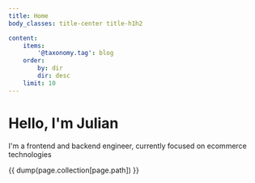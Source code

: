 ```yaml
---
title: Home
body_classes: title-center title-h1h2

content:
    items:
        '@taxonomy.tag': blog
    order:
        by: dir
        dir: desc
    limit: 10
---
```


# Hello, I'm Julian

I'm a frontend and backend engineer, currently focused on ecommerce technologies


{{ dump(page.collection[page.path]) }}
